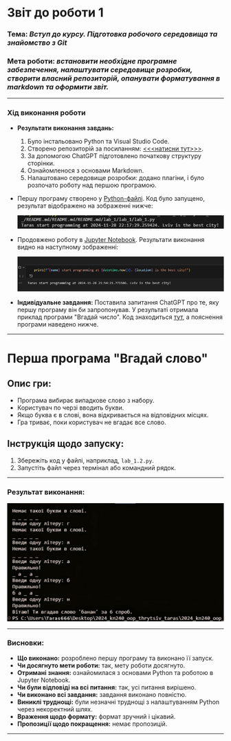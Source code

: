 # Звіт до роботи 1

### Тема: _Вступ до курсу. Підготовка робочого середовища та знайомство з Git_

### Мета роботи: _встановити необхідне програмне забезпечення, налаштувати середовище розробки, створити власний репозиторій, опанувати форматування в markdown та оформити звіт._
---

### Хід виконання роботи

* **Результати виконання завдань:**
  1. Було інстальовано Python та Visual Studio Code.
  2. Створено репозиторій за посиланням: [<<<натисни тут>>>](https://github.com/Taras1Thrytsiv2023/2024_kn240_oop_thrytsiv_taras_/blob/main/README.md).
  3. За допомогою ChatGPT підготовлено початкову структуру сторінки.
  4. Ознайомленося з основами Markdown.
  5. Налаштовано середовище розробки: додано плагіни, і було розпочато роботу над першою програмою.

* Першу програму створено у [Python-файлі](lab_1.py). Код було запущено, результат відображено на зображенні нижче:

    ![](lab_1.png)


* Продовжено роботу в [Jupyter Notebook](lab_1.ipynb). Результати виконання видно на наступному зображенні:

    ![](lab1-pl.png)

* **Індивідуальне завдання:**
  Поставила запитання ChatGPT про те, яку першу програму він би запропонував. У результаті отримала приклад програми "Вгадай число". Код знаходиться [тут](2.py), а пояснення програми наведено нижче.
---

# Перша програма "Вгадай слово"

## Опис гри:

- Програма вибирає випадкове слово з набору.
- Користувач по черзі вводить букви.
- Якщо буква є в слові, вона відкривається на відповідних місцях.
- Гра триває, поки користувач не вгадає все слово.

## Інструкція щодо запуску:

1. Збережіть код у файлі, наприклад, `lab_1.2.py`.
2. Запустіть файл через термінал або командний рядок.

---

### Результат виконання:

![](тараса.jpg)

---

### Висновки:

- **Що виконано:** розроблено першу програму та виконано її запуск.
- **Чи досягнуто мети роботи:** так, мету роботи досягнуто.
- **Отримані знання:** ознайомилася з основами Python та роботою в Jupyter Notebook.
- **Чи були відповіді на всі питання:** так, усі питання вирішено.
- **Чи виконано всі завдання:** завдання виконано повністю.
- **Виниклі труднощі:** були незначні труднощі з налаштуванням Python через некоректний шлях.
- **Враження щодо формату:** формат зручний і цікавий.
- **Пропозиції щодо покращення:** немає пропозицій.

---
